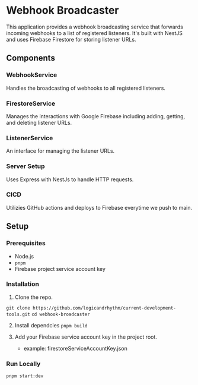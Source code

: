 # Webhook Broadcaster

This application provides a webhook broadcasting service that forwards incoming webhooks to a list of registered listeners. It's built with NestJS and uses Firebase Firestore for storing listener URLs.

## Components

### WebhookService

Handles the broadcasting of webhooks to all registered listeners.

### FirestoreService

Manages the interactions with Google Firebase including adding, getting, and deleting listener URLs.

### ListenerService

An interface for managing the listener URLs.

### Server Setup

Uses Express with NestJs to handle HTTP requests.

### CICD

Utilizies GitHub actions and deploys to Firebase everytime we push to main.

## Setup

### Prerequisites

- Node.js
- `pnpm`
- Firebase project service account key

### Installation

1. Clone the repo.

`git clone https://github.com/logicandrhythm/current-development-tools.git`
`cd webhook-broadcaster`

2. Install dependcies
   `pnpm build`

3. Add your Firebase service account key in the project root.
   - example: firestoreServiceAccountKey.json

### Run Locally

`pnpm start:dev`
